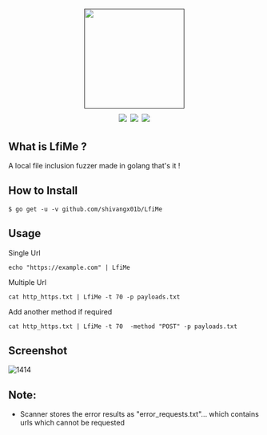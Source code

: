 <h1 align="center">
  <br>
  <a href=""><img src="https://github.com/Shivangx01b/LfiMe/blob/main/logo.png" alt="" width="200px;"></a>
  <br>
  <img src="https://img.shields.io/github/languages/top/Shivangx01b/CorsMe?style=flat-square">
  <a href="https://goreportcard.com/report/github.com/Shivangx01b/CorsMe"><img src="https://goreportcard.com/badge/github.com/Shivangx01b/CorsMe"></a>
  <a href="https://twitter.com/intent/follow?screen_name=shivangx01b"><img src="https://img.shields.io/twitter/follow/shivangx01b?style=flat-square"></a>
</h1>

## What is LfiMe ?
A local file inclusion fuzzer made in golang that's it !

## How to Install

```
$ go get -u -v github.com/shivangx01b/LfiMe
```
## Usage

Single Url
```plain
echo "https://example.com" | LfiMe
```
Multiple Url
```plain
cat http_https.txt | LfiMe -t 70 -p payloads.txt
```
Add another method if required
```plain
cat http_https.txt | LfiMe -t 70  -method "POST" -p payloads.txt
```

## Screenshot
![1414](https://github.com/Shivangx01b/CorsMe/blob/master/static/action.png)

## Note:

- Scanner stores the error results as "error_requests.txt"... which contains urls which cannot be requested


